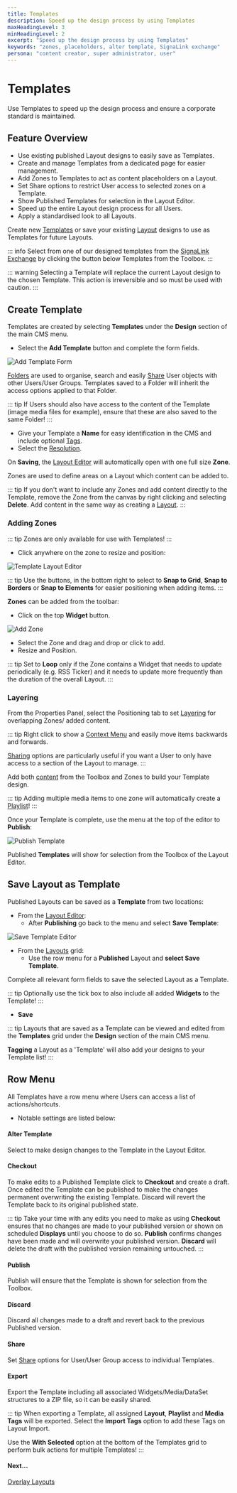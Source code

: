 ```yaml
---
title: Templates
description: Speed up the design process by using Templates
maxHeadingLevel: 3
minHeadingLevel: 2
excerpt: "Speed up the design process by using Templates"
keywords: "zones, placeholders, alter template, SignaLink exchange"
persona: "content creator, super administrator, user"
---
```


# Templates

Use Templates to speed up the design process and ensure a corporate standard is maintained.

## Feature Overview

- Use existing published Layout designs to easily save as Templates.
- Create and manage Templates from a dedicated page for easier management.
- Add Zones to Templates to act as content placeholders on a Layout.
- Set Share options to restrict User access to selected zones on a Template.
- Show Published Templates for selection in the Layout Editor.
- Speed up the entire Layout design process for all Users.
- Apply a standardised look to all Layouts.

Create new [Templates](layouts_templates#content-create-template) or save your existing [Layout](layouts_templates#content-save-layout-as-template) designs to use as Templates for future Layouts.

::: info
Select from one of our designed templates from the [SignaLink Exchange](layouts#content-SignaLink-exchange) by clicking the button below Templates from the Toolbox.
:::

::: warning
Selecting a Template will replace the current Layout design to the chosen Template. This action is irreversible and so must be used with caution.
:::

## Create Template

Templates are created by selecting **Templates** under the **Design** section of the main CMS menu.

- Select the **Add Template** button and complete the form fields.

![Add Template Form](/img/v4_layouts_add_template_form.png)

[Folders](tour_folders) are used to organise, search and easily [Share](users_features_and_sharing#content-share) User objects with other Users/User Groups. Templates saved to a Folder will inherit the access options applied to that Folder.

::: tip
If Users should also have access to the content of the Template (image media files for example), ensure that these are also saved to the same Folder!
:::

- Give your Template a **Name** for easy identification in the CMS and include optional [Tags](tour_tags).
- Select the [Resolution](layouts#content-resolutions).

On **Saving**, the [Layout Editor](layouts_editor) will automatically open with one full size **Zone**.

Zones are used to define areas on a Layout which content can be added to.

::: tip
If you don't want to include any Zones and add content directly to the Template, remove the Zone from the canvas by right clicking and selecting **Delete**. Add content in the same way as creating a [Layout](layouts).
:::

### Adding Zones

::: tip
Zones are only available for use with Templates!
:::

- Click anywhere on the zone to resize and position:

![Template Layout Editor](/img/v4_layouts_templates_editor.png)

::: tip
Use the buttons, in the bottom right to select to **Snap to Grid**, **Snap to Borders** or **Snap to Elements** for easier positioning when adding items.
:::

**Zones** can be added from the toolbar:

- Click on the top **Widget** button.

![Add Zone](/img/v4_layouts_templates_add_zone.png)

- Select the Zone and drag and drop or click to add.
- Resize and Position.

::: tip
Set to **Loop** only if the Zone contains a Widget that needs to update periodically (e.g. RSS Ticker) and it needs to update more frequently than the duration of the overall Layout.
:::

### Layering

From the Properties Panel, select the Positioning tab to set [Layering](layouts_editor#content-layering) for overlapping Zones/ added content.

::: tip
Right click to show a [Context Menu](layouts_editor#content-context-menu) and easily move items backwards and forwards.

[Sharing](users_features_and_sharing#content-share) options are particularly useful if you want a User to only have access to a section of the Layout to manage.
:::

Add both [content](layouts_editor#content-toolbox) from the Toolbox and Zones to build your Template design.

::: tip
Adding multiple media items to one zone will automatically create a [Playlist](layouts_editor_playlists)!
:::

Once your Template is complete, use the menu at the top of the editor to **Publish**:

![Publish Template](/img/v4_layouts_templates_publish.png)

Published **Templates** will show for selection from the Toolbox of the Layout Editor.

## Save Layout as Template

Published Layouts can be saved as a **Template** from two locations:

- From the [Layout Editor](layouts_editor):
  - After **Publishing** go back to the menu and select **Save Template**:

![Save Template Editor](/img/v4_layouts_templates_save_as_template.png)

- From the [Layouts](layouts#content-layout-grid) grid:
  - Use the row menu for a **Published** Layout and **select Save Template**.

Complete all relevant form fields to save the selected Layout as a Template.

::: tip
Optionally use the tick box to also include all added **Widgets** to the Template!
:::

- **Save**

::: tip
Layouts that are saved as a Template can be viewed and edited from the **Templates** grid under the **Design** section of the main CMS menu.

**Tagging** a Layout as a 'Template' will also add your designs to your Template list!
:::

## Row Menu

All Templates have a row menu where Users can access a list of actions/shortcuts.

- Notable settings are listed below:

#### Alter Template

Select to make design changes to the Template in the Layout Editor.

#### Checkout

To make edits to a Published Template click to **Checkout** and create a draft. Once edited the Template can be published to make the changes permanent overwriting the existing Template. Discard will revert the Template back to its original published state.

::: tip
Take your time with any edits you need to make as using **Checkout** ensures that no changes are made to your published version or shown on scheduled **Displays** until you choose to do so. **Publish** confirms changes have been made and will overwrite your published version. **Discard** will delete the draft with the published version remaining untouched.
:::

#### Publish

Publish will ensure that the Template is shown for selection from the Toolbox.

#### Discard

Discard all changes made to a draft and revert back to the previous Published version.

#### Share

Set [Share](users_features_and_sharing#content-share) options for User/User Group access to individual Templates.

#### Export

Export the Template including all associated Widgets/Media/DataSet structures to a ZIP file, so it can be easily shared.

::: tip
When exporting a Template, all assigned **Layout**, **Playlist** and **Media Tags** will be exported. Select the **Import Tags** option to add these Tags on Layout Import.

Use the **With Selected** option at the bottom of the Templates grid to perform bulk actions for multiple Templates!
:::

#### Next...

[Overlay Layouts](layouts_overlay) 